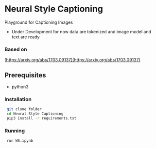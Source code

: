 # Neural Style Captioning
Playground for Captioning Images
* Under Development for now data are tokenized and image model and text are ready
### Based on
[https://arxiv.org/abs/1703.09137](https://arxiv.org/abs/1703.09137)
## Prerequisites
* python3
### Installation
```sh
 git clone folder
 cd Neural Style Captioning
 pip3 install -r requirements.txt
 ```
 ### Running
```sh
 run WS.ipynb
```
